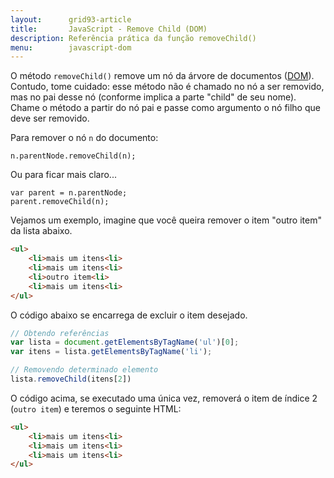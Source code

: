 ```yaml
---
layout:      grid93-article
title:       JavaScript - Remove Child (DOM)
description: Referência prática da função removeChild()
menu:        javascript-dom
---
```


O método `removeChild()` remove um nó da árvore de documentos ([DOM](/javascript/dom/)). Contudo, tome cuidado: esse
método não é chamado no nó a ser removido, mas no pai desse nó (conforme implica a parte "child" de seu nome). Chame o
método a partir do nó pai e passe como argumento o nó filho que deve ser removido. 

Para remover o nó `n` do documento:

    n.parentNode.removeChild(n);

Ou para ficar mais claro...

    var parent = n.parentNode;
    parent.removeChild(n);

Vejamos um exemplo, imagine que você queira remover o item "outro item" da lista abaixo.

```html
<ul>
    <li>mais um itens<li>
    <li>mais um itens<li>
    <li>outro item<li>
    <li>mais um itens<li>
</ul>
```

O código abaixo se encarrega de excluir o item desejado.

```javascript
// Obtendo referências
var lista = document.getElementsByTagName('ul')[0];
var itens = lista.getElementsByTagName('li');

// Removendo determinado elemento
lista.removeChild(itens[2])
```

O código acima, se executado uma única vez, removerá o item de índice 2 (`outro item`) e teremos o seguinte HTML:

```html
<ul>
    <li>mais um itens<li>
    <li>mais um itens<li>
    <li>mais um itens<li>
</ul>
```

